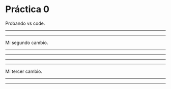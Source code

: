  # Práctica 0

 Probando vs code.
 
**************************
**************************
Mi segundo cambio.
**************************
**************************

**************************
**************************
Mi tercer cambio.
**************************
**************************